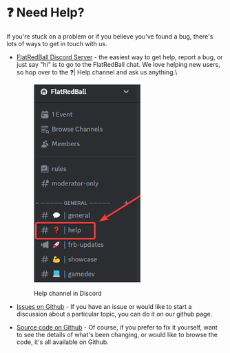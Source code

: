 # ❓ Need Help?

If you're stuck on a problem or if you believe you've found a bug, there's lots of ways to get in touch with us.

*   [FlatRedBall Discord Server](https://discord.gg/dg7WsFv) - the easiest way to get help, report a bug, or just say "hi" is to go to the FlatRedBall chat. We love helping new users, so hop over to the ❓| Help channel and ask us anything.\


    <figure><img src=".gitbook/assets/image (2) (1) (1).png" alt=""><figcaption><p>Help channel in Discord</p></figcaption></figure>
* [Issues on Github](https://github.com/vchelaru/flatredball/issues) - If you have an issue or would like to start a discussion about a particular topic, you can do it on our github page.
* [Source code on Github](https://github.com/vchelaru/flatredball) - Of course, if you prefer to fix it yourself, want to see the details of what's been changing, or would like to browse the code, it's all available on Github.
